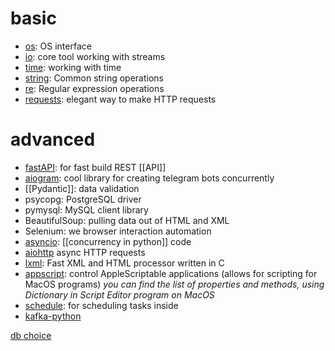 # basic
- [os](): OS interface
- [io](): core tool working with streams
- [time](): working with time
- [string](https://docs.python.org/3/library/string.html): Common string operations
 - [re](https://docs.python.org/3/library/re.html): Regular expression operations
 - [requests](https://pypi.org/project/requests/): elegant way to make HTTP requests
# advanced
- [fastAPI](https://fastapi.tiangolo.com/): for fast build REST [[API]]
- [aiogram](https://aiogram.dev/): cool library for creating telegram bots concurrently
- [[Pydantic]]: data validation
- psycopg: PostgreSQL driver
- pymysql: MySQL client library
- BeautifulSoup: pulling data out of HTML and XML
- Selenium: we browser interaction automation
- [asyncio](https://docs.python.org/3/library/asyncio.html#module-asyncio): [[concurrency in python]] code
- [aiohttp](https://pypi.org/project/aiohttp//) async HTTP requests
- [lxml](https://lxml.de/): Fast XML and HTML processor written in C
- [appscript](https://pypi.org/project/appscript/): control AppleScriptable applications (allows for scripting for MacOS programs) *you can find the list of properties and methods, using Dictionary in Script Editor program on MacOS*
- [schedule](https://pypi.org/project/schedule/): for scheduling tasks inside
- [kafka-python](https://kafka-python.readthedocs.io/en/master/)


[db choice](https://dev.to/jconn4177/guide-to-the-best-python-libraries-and-modules-for-sql-21p0#:~:text=1.,MySQL%2C%20SQLite%2C%20and%20more.)